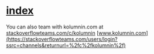 # [index](https://kolumnin.github.io/www.kolumnin.com)
You can also team with kolumnin.com at [stackoverflowteams.com/c/kolumnin](https://stackoverflowteams.com/c/kolumnin)
[www.kolumnin.com](https://stackoverflowteams.com/users/login?ssrc=channels&returnurl=%2fc%2fkolumnin%2f)

